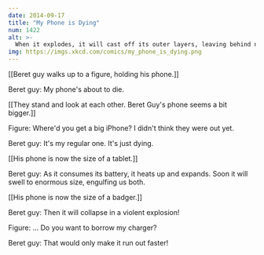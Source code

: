 ```yaml
---
date: 2014-09-17
title: "My Phone is Dying"
num: 1422
alt: >-
  When it explodes, it will cast off its outer layers, leaving behind nothing but a slowly fading PalmPilot, calculator, or two-way pager.
img: https://imgs.xkcd.com/comics/my_phone_is_dying.png
---
```

[[Beret guy walks up to a figure, holding his phone.]]

Beret guy: My phone's about to die.

[[They stand and look at each other. Beret Guy's phone seems a bit bigger.]]

Figure: Where'd you get a big iPhone? I didn't think they were out yet. 

Beret guy: It's my regular one. It's just dying. 

[[His phone is now the size of a tablet.]]

Beret guy: As it consumes its battery, it heats up and expands. Soon it will swell to enormous size, engulfing us both. 

[[His phone is now the size of a badger.]]

Beret guy: Then it will collapse in a violent explosion! 

Figure: ... Do you want to borrow my charger? 

Beret guy: That would only make it run out faster! 


